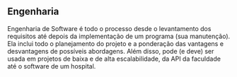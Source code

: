 ## Engenharia 

Engenharia de Software é todo o processo desde o levantamento dos requisitos até depois da implementação de um programa (sua manutenção).
Ela inclui todo o planejamento do projeto e a ponderação das vantagens e desvantagens de possíveis abordagens. Além disso, pode (e deve) 
ser usada em projetos de baixa e de alta escalabilidade, da API da faculdade até o software de um hospital.
